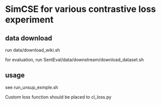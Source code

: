 # SimCSE for various contrastive loss experiment

## data download
run data/download_wiki.sh

for evaluation, run SentEval/data/downstream/download_dataset.sh

## usage
see run_unsup_exmple.sh

Custom loss function should be placed to cl_loss.py
